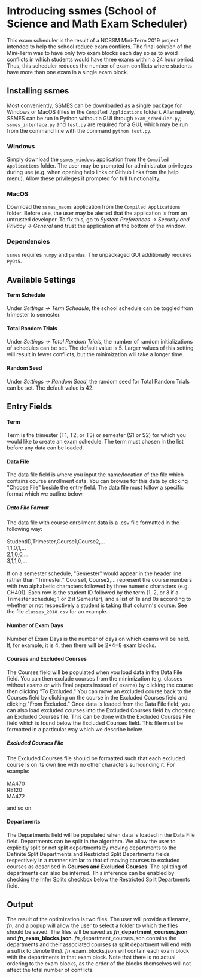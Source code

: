 # Introducing ssmes (School of Science and Math Exam Scheduler)
This exam scheduler is the result of a NCSSM Mini-Term 2019 project intended to help the school reduce exam conflicts. The final solution of the Mini-Term was to have only two exam blocks each day so as to avoid conflicts in which students would have three exams within a 24 hour period. Thus, this scheduler reduces the number of exam conflicts where students have more than one exam in a single exam block.

## Installing ssmes
Most conveniently, SSMES can be downloaded as a single package for Windows or MacOS (files in the `Compiled Applications` folder). Alternatively, SSMES can be run in Python without a GUI through `exam_scheduler.py`; `ssmes_interface.py` and `test.py` are required for a GUI, which may be run from the command line with the command `python test.py`. 
### Windows
Simply download the `ssmes_windows` application from the `Compiled Applications` folder. The user may be prompted for administrator privileges during use (e.g. when opening help links or Github links from the help menu). Allow these privileges if prompted for full functionality.
### MacOS
Download the `ssmes_macos` application from the `Compiled Applications` folder. Before use, the user may be alerted that the application is from an untrusted developer. To fix this, go to *System Preferences &rarr; Security and Privacy &rarr; General* and trust the application at the bottom of the window.
### Dependencies
`ssmes` requires `numpy` and `pandas`. The unpackaged GUI additionally requires `PyQt5`.

## Available Settings
#### Term Schedule
Under *Settings &rarr; Term Schedule*, the school schedule can be toggled from trimester to semester.
#### Total Random Trials
Under *Settings &rarr; Total Random Trials*, the number of random initializations of schedules can be set. The default value is 5. Larger values of this setting will result in fewer conflicts, but the minimization will take a longer time.
#### Random Seed
Under *Settings &rarr; Random Seed*, the random seed for Total Random Trials can be set. The default value is 42.

## Entry Fields
#### Term
Term is the trimester (T1, T2, or T3) or semester (S1 or S2) for which you would like to create an exam schedule. The term must chosen in the list before any data can be loaded.
#### Data File
The data file field is where you input the name/location of the file which contains course enrollment data. You can browse for this data by clicking "Choose File" beside the entry field. The data file must follow a specific format which we outline below.
##### Data File Format
The data file with course enrollment data is a .csv file formatted in the following way:
<br />
<br />
StudentID,Trimester,Course1,Course2,...<br />
1,1,0,1,...<br />
2,1,0,0,...<br />
3,1,1,0,...<br />
<br />
If on a semester schedule, "Semester" would appear in the header line rather than "Trimester." Course1, Course2,... represent the course numbers with two alphabetic characters followed by three numeric characters (e.g. CH401). Each row is the student ID followed by the term (1, 2, or 3 if a Trimester schedule; 1 or 2 if Semester), and a list of 1s and 0s according to whether or not respectively a student is taking that column's course. See the file `classes_2018.csv` for an example.
#### Number of Exam Days
Number of Exam Days is the number of days on which exams will be held. If, for example, it is 4, then there will be 2*4=8 exam blocks.
#### Courses and Excluded Courses
The Courses field will be populated when you load data in the Data File field. You can then exclude courses from the minimization (e.g. classes without exams or with final papers instead of exams) by clicking the course then clicking "To Excluded." You can move an excluded course back to the Courses field by clicking on the course in the Excluded Courses field and clicking "From Excluded." Once data is loaded from the Data File field, you can also load excluded courses into the Excluded Courses field by choosing an Excluded Courses file. This can be done with the Excluded Courses File field which is found below the Excluded Courses field. This file must be formatted in a particular way which we describe below.
##### Excluded Courses File
The Excluded Courses file should be formatted such that each excluded course is on its own line with no other characters surrounding it. For example:
<br />
<br />
MA470<br />
RE120<br />
MA472<br />

and so on.
#### Departments
The Departments field will be populated when data is loaded in the Data File field. Departments can be split in the algorithm. We allow the user to explicitly split or not split departments by moving departments to the Definite Split Departments and Restricted Split Departments fields respectively in a manner similar to that of moving courses to excluded courses as described in __Courses and Excluded Courses__. The splitting of departments can also be inferred. This inference can be enabled by checking the Infer Splits checkbox below the Restricted Split Departments field.
## Output
The result of the optimization is two files. The user will provide a filename, *fn*, and a popup will allow the user to select a folder to which the files should be saved. The files will be saved as __*fn*\_department\_courses.json__ and __*fn*\_exam\_blocks.json__. *fn*_department_courses.json contains the departments and their associated courses (a split department will end with a suffix to denote this). *fn*_exam_blocks.json will contain each exam block with the departments in that exam block. Note that there is no actual ordering to the exam blocks, as the order of the blocks themselves will not affect the total number of conflicts.
